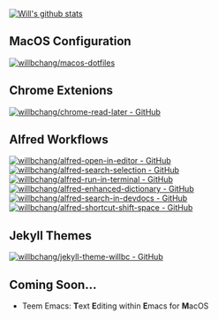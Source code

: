 [![Will's github stats](https://github-readme-stats.vercel.app/api?username=willbchang&show_icons=true&disable_animations=true&include_all_commits=true&hide_title=true)](https://github.com/willbchang)

## MacOS Configuration
[![willbchang/macos-dotfiles](https://github-readme-stats.vercel.app/api/pin/?username=willbchang&repo=macos-dotfiles)](https://github.com/willbchang/macos-dotfiles)

## Chrome Extenions
[![willbchang/chrome-read-later - GitHub](https://gh-card.dev/repos/willbchang/chrome-read-later.svg)](https://github.com/willbchang/chrome-read-later)

## Alfred Workflows
[![willbchang/alfred-open-in-editor - GitHub](https://gh-card.dev/repos/willbchang/alfred-open-in-editor.svg)](https://github.com/willbchang/alfred-open-in-editor)
[![willbchang/alfred-search-selection - GitHub](https://gh-card.dev/repos/willbchang/alfred-search-selection.svg)](https://github.com/willbchang/alfred-search-selection)
[![willbchang/alfred-run-in-terminal - GitHub](https://gh-card.dev/repos/willbchang/alfred-run-in-terminal.svg)](https://github.com/willbchang/alfred-run-in-terminal)
[![willbchang/alfred-enhanced-dictionary - GitHub](https://gh-card.dev/repos/willbchang/alfred-enhanced-dictionary.svg)](https://github.com/willbchang/alfred-enhanced-dictionary)
[![willbchang/alfred-search-in-devdocs - GitHub](https://gh-card.dev/repos/willbchang/alfred-search-in-devdocs.svg)](https://github.com/willbchang/alfred-search-in-devdocs)
[![willbchang/alfred-shortcut-shift-space - GitHub](https://gh-card.dev/repos/willbchang/alfred-shortcut-shift-space.svg)](https://github.com/willbchang/alfred-shortcut-shift-space)

## Jekyll Themes
[![willbchang/jekyll-theme-willbc - GitHub](https://gh-card.dev/repos/willbchang/jekyll-theme-willbc.svg)](https://github.com/willbchang/jekyll-theme-willbc)

## Coming Soon...
- Teem Emacs: **T**ext **E**diting within **E**macs for **M**acOS
